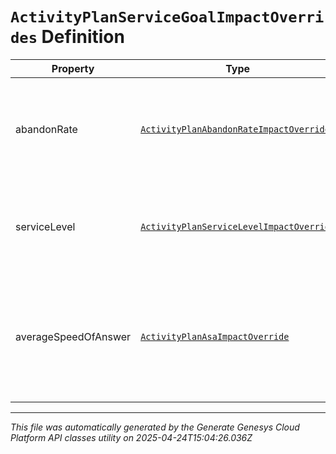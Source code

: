 # `ActivityPlanServiceGoalImpactOverrides` Definition

| Property | Type | Required | Description |
|----------|------|----------|-------------|
| abandonRate | [`ActivityPlanAbandonRateImpactOverride`](activityplanabandonrateimpactoverride-definition.md) | Yes | Abandon rate service goal override for the associated activity plan |
| serviceLevel | [`ActivityPlanServiceLevelImpactOverride`](activityplanservicelevelimpactoverride-definition.md) | Yes | Service level goal override for the associated activity plan |
| averageSpeedOfAnswer | [`ActivityPlanAsaImpactOverride`](activityplanasaimpactoverride-definition.md) | Yes | Average speed of answer service goal override for the associated activity plan |

---

*This file was automatically generated by the Generate Genesys Cloud Platform API classes utility on 2025-04-24T15:04:26.036Z*